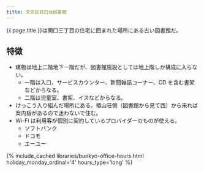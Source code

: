 ```yaml
---
title: 文京区目白台図書館
---
```


{{ page.title }}は関口三丁目の住宅に囲まれた場所にある古い図書館だ。

## 特徴

* 建物は地上二階地下一階だが、図書館施設としては地上階しか構成に入らない。
  * 一階は入口、サービスカウンター、新聞雑誌コーナー、CD を含む書架などからなる。
  * 二階は児童室、書架、イスなどからなる。
* けっこう入り組んだ場所にある。椿山荘側（図書館から見て西）から来れば案内板があるので迷わないで住む。
* Wi-Fi は利用客が個別に契約しているプロバイダーのものが使える。
  * ソフトバンク
  * ドコモ
  * エーユー

{% include_cached libraries/bunkyo-office-hours.html
    holiday_monday_ordinal='4'
    hours_type='long' %}
